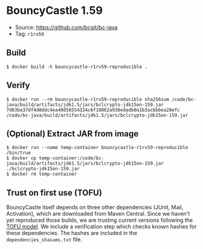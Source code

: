 # BouncyCastle 1.59

* Source: https://github.com/bcgit/bc-java
* Tag: `r1rv59`

## Build

```
$ docker build -t bouncycastle-r1rv59-reproducible .
```

## Verify

```
$ docker run --rm bouncycastle-r1rv59-reproducible sha256sum /code/bc-java/build/artifacts/jdk1.5/jars/bclcrypto-jdk15on-159.jar
7d03ba37df4d0ddc4ea40d56554324c6f18062a930edadb0a1b3acbbbea28efc  /code/bc-java/build/artifacts/jdk1.5/jars/bclcrypto-jdk15on-159.jar
```

## (Optional) Extract JAR from image

```
$ docker run --name temp-container bouncycastle-r1rv59-reproducible /bin/true
$ docker cp temp-container:/code/bc-java/build/artifacts/jdk1.5/jars/bclcrypto-jdk15on-159.jar ./bclcrypto-jdk15on-159.jar
$ docker rm temp-container
```

## Trust on first use (TOFU)

BouncyCastle itself depends on three other dependencies (JUnit, Mail, Activation), which are downloaded from Maven Central.
Since we haven't yet reproduced those builds, we are trusting current versions following the [TOFU model][tofu].
We include a verification step which checks known hashes for these dependencies.
The hashes are included in the `dependencies_shasums.txt` file.

[tofu]: https://en.wikipedia.org/wiki/Trust_on_first_use

